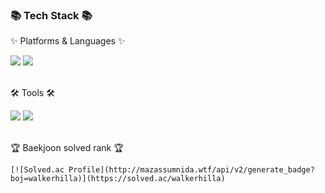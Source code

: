 <div>
	<h3>📚 Tech Stack 📚</h3>
	<p>✨ Platforms & Languages ✨</p>
	<img src="https://img.shields.io/badge/Swift-F05138?style=flat&logo=Swift&logoColor=white">
    <img src="https://img.shields.io/badge/iOS-000000?style=flat&logo=Apple&logoColor=white">
</div>
<br>
<div>
	<p>🛠 Tools 🛠</p>
	<img src="https://img.shields.io/badge/Xcode-147EFB?style=flat&logo=Xcode&logoColor=white">
    <img src="https://img.shields.io/badge/Github-181717?style=flat&logo=Xcode&logoColor=white">
</div>
<br>
<div>
    <p>🏆 Baekjoon solved rank 🏆</p>
    
    [![Solved.ac Profile](http://mazassumnida.wtf/api/v2/generate_badge?boj=walkerhilla)](https://solved.ac/walkerhilla)
</div>